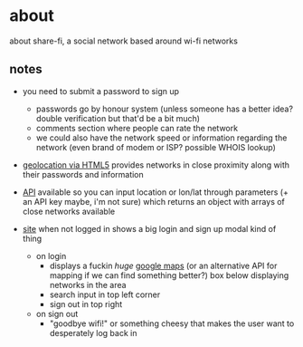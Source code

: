 # about
about share-fi, a social network based around wi-fi networks

## notes

- you need to submit a password to sign up
	- passwords go by honour system (unless someone has a better idea? double verification but that'd be a bit much)
	- comments section where people can rate the network
	- we could also have the network speed or information regarding the network (even brand of modem or ISP? possible WHOIS lookup)
	
- [geolocation via HTML5](http://www.w3schools.com/html/html5_geolocation.asp) provides networks in close proximity along with their passwords and information

- [API](https://github.com/share-fi/api) available so you can input location or lon/lat through parameters (+ an API key maybe, i'm not sure) which returns an object with arrays of close networks available

- [site](https://github.com/share-fi/site) when not logged in shows a big login and sign up modal kind of thing
	- on login
		- displays a fuckin *huge* [google maps](https://developers.google.com/maps/?hl=en) (or an alternative API for mapping if we can find something better?) box below displaying networks in the area
		- search input in top left corner
		- sign out in top right
	- on sign out
		- "goodbye wifi!" or something cheesy that makes the user want to desperately log back in